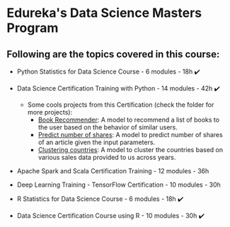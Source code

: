 # Edureka's Data Science Masters Program

## Following are the topics covered in this course:


* Python Statistics for Data Science Course - 6 modules - 18h :heavy_check_mark:
* Data Science Certification Training with Python - 14 modules - 42h :heavy_check_mark:
  - Some cools projects from this Certification (check the folder for more projects):
    -  [Book Recommender](https://github.com/GabrielP98/EdurekaMasterDS/blob/main/Data%20Science%20Certification%20Training%20with%20Python/M11%20-%20Recommendation%20Systems/RecommenderBooks-CaseStudy1.ipynb): A model to recommend a list of books to the user based on the behavior of similar users.
    -  [Predict number of shares](https://github.com/GabrielP98/EdurekaMasterDS/blob/main/Data%20Science%20Certification%20Training%20with%20Python/Certification%20Projects/Project%201/project-1.ipynb): A model to  predict number of shares of an article given the input parameters.
    - [Clustering countries](https://github.com/GabrielP98/EdurekaMasterDS/blob/main/Data%20Science%20Certification%20Training%20with%20Python/Certification%20Projects/Project%202/project-2.ipynb): A model to cluster the countries based on various sales data provided to us across years.
    

* Apache Spark and Scala Certification Training - 12 modules - 36h
* Deep Learning Training - TensorFlow Certification - 10 modules - 30h

* R Statistics for Data Science Course - 6 modules - 18h :heavy_check_mark: 
* Data Science Certification Course using R - 10 modules - 30h :heavy_check_mark:
